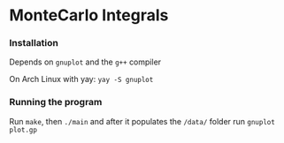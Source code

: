 # MonteCarlo Integrals

### Installation

Depends on `gnuplot` and the `g++` compiler

On Arch Linux with yay:
`yay -S gnuplot`

### Running the program

Run `make`, then `./main` and after it populates the `/data/` folder run
`gnuplot plot.gp`